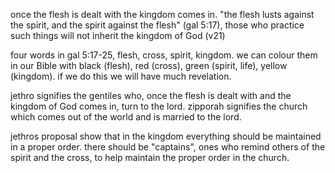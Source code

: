 once the flesh is dealt with the kingdom comes in. "the flesh lusts against the spirit, and the
spirit against the flesh" (gal 5:17), those who practice such things will not inherit the
kingdom of God (v21)

four words in gal 5:17-25, flesh, cross, spirit, kingdom. we can colour them in our Bible with black (flesh), red (cross), green (spirit, life), yellow (kingdom). if we do this we will have much revelation.

jethro signifies the gentiles who, once the flesh is dealt with and the kingdom of God comes in, turn to the lord. zipporah signifies the church which comes out of the world and is married to the lord.

jethros proposal show that in the kingdom everything should be maintained in a proper order. there should be "captains", ones who remind others of the spirit and the cross, to help maintain the proper order in the church.
